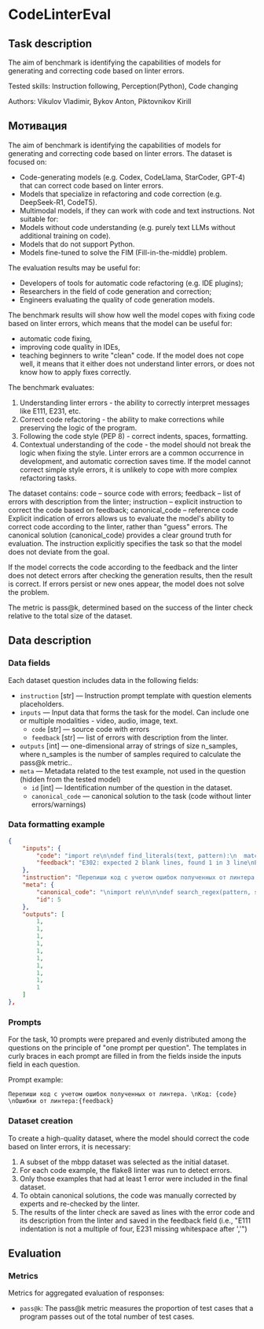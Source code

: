 # CodeLinterEval


## Task description

The aim of benchmark is identifying the capabilities of models for generating and correcting code based on linter errors.

Tested skills: Instruction following, Perception(Python), Code changing

Authors: Vikulov Vladimir, Bykov Anton, Piktovnikov Kirill


## Мотивация

The aim of benchmark is identifying the capabilities of models for generating and correcting code based on linter errors.
The dataset is focused on:
- Code-generating models (e.g. Codex, CodeLlama, StarCoder, GPT-4) that can correct code based on linter errors.
- Models that specialize in refactoring and code correction (e.g. DeepSeek-R1, CodeT5).
- Multimodal models, if they can work with code and text instructions.
Not suitable for:
- Models without code understanding (e.g. purely text LLMs without additional training on code).
- Models that do not support Python.
- Models fine-tuned to solve the FIM (Fill-in-the-middle) problem.

The evaluation results may be useful for:
- Developers of tools for automatic code refactoring (e.g. IDE plugins);
- Researchers in the field of code generation and correction;
- Engineers evaluating the quality of code generation models.

The benchmark results will show how well the model copes with fixing code based on linter errors, which means that the model
can be useful for:
- automatic code fixing,
- improving code quality in IDEs,
- teaching beginners to write "clean" code.
If the model does not cope well, it means that it either does not understand linter errors, or does not know how to apply fixes correctly.

The benchmark evaluates:
1. Understanding linter errors - the ability to correctly interpret messages like E111, E231, etc.
2. Correct code refactoring - the ability to make corrections while preserving the logic of the program.
3. Following the code style (PEP 8) - correct indents, spaces, formatting.
4. Contextual understanding of the code - the model should not break the logic when fixing the style. Linter errors are a common occurrence in development, and automatic correction saves time.
If the model cannot correct simple style errors, it is unlikely to cope with more complex refactoring tasks.

The dataset contains:
code – source code with errors;
feedback – list of errors with description from the linter;
instruction – explicit instruction to correct the code based on feedback;
canonical_code – reference code
Explicit indication of errors allows us to evaluate the model's ability to correct code according to the linter, rather than "guess" errors.
The canonical solution (canonical_code) provides a clear ground truth for evaluation.
The instruction explicitly specifies the task so that the model does not deviate from the goal.

If the model corrects the code according to the feedback and the linter does not detect errors after checking the generation results, then the result is correct.
If errors persist or new ones appear, the model does not solve the problem.

The metric is pass@k, determined based on the success of the linter check relative to the total size of the dataset.


## Data description

### Data fields

Each dataset question includes data in the following fields:

- `instruction` [str] — Instruction prompt template with question elements placeholders.
- `inputs` — Input data that forms the task for the model. Can include one or multiple modalities - video, audio, image, text.
    - `code` [str] — source code with errors
    - `feedback` [str] — list of errors with description from the linter.
- `outputs` [int] — one-dimensional array of strings of size n_samples, where n_samples is the number of samples required to calculate the pass@k metric..
- `meta` — Metadata related to the test example, not used in the question (hidden from the tested model)
    - `id` [int] — Identification number of the question in the dataset.
    - `canonical_code` — canonical solution to the task (code without linter errors/warnings)

### Data formatting example

```json
{
	"inputs": {
		"code": "import re\n\ndef find_literals(text, pattern):\n  match = re.search(pattern, text)\n  s = match.start()\n  e = match.end()\n  return (match.re.pattern, s, e)",
		"feedback": "E302: expected 2 blank lines, found 1 in 3 line\nE111: indentation is not a multiple of 4 in 4 line\nE111: indentation is not a multiple of 4 in 5 line\nE111: indentation is not a multiple of 4 in 6 line\nE111: indentation is not a multiple of 4 in 7 line\nW292: no newline at end of file in 7 line\n"
	},
	"instruction": "Перепиши код с учетом ошибок полученных от линтера. \nКод: {code} \nОшибки от линтера:{feedback}",
	"meta": {
		"canonical_code": "\nimport re\n\n\ndef search_regex(pattern, string):\n    match = re.search(pattern, string)\n    if match:\n        return match.group(), match.start(), match.end()\n    else:\n        return None\n",
		"id": 5
	},
	"outputs": [
		1,
		1,
		1,
		1,
		1,
		1,
		1,
		1,
		1,
		1
	]
},
```


### Prompts

For the task, 10 prompts were prepared and evenly distributed among the questions on the principle of "one prompt per question". The templates in curly braces in each prompt are filled in from the fields inside the inputs field in each question.


Prompt example:

```
Перепиши код с учетом ошибок полученных от линтера. \nКод: {code} \nОшибки от линтера:{feedback}
```


### Dataset creation

To create a high-quality dataset, where the model should correct the code based on linter errors, it is necessary: ​​
1. A subset of the mbpp dataset was selected as the initial dataset.
2. For each code example, the flake8 linter was run to detect errors.
3. Only those examples that had at least 1 error were included in the final dataset.
4. To obtain canonical solutions, the code was manually corrected by experts and re-checked by the linter.
5. The results of the linter check are saved as lines with the error code and its description from the linter and saved in the feedback field
(i.e., "E111 indentation is not a multiple of four, E231 missing whitespace after ','")


## Evaluation


### Metrics

Metrics for aggregated evaluation of responses:

- `pass@k`: The pass@k metric measures the proportion of test cases that a program passes out of the total number of test cases.


